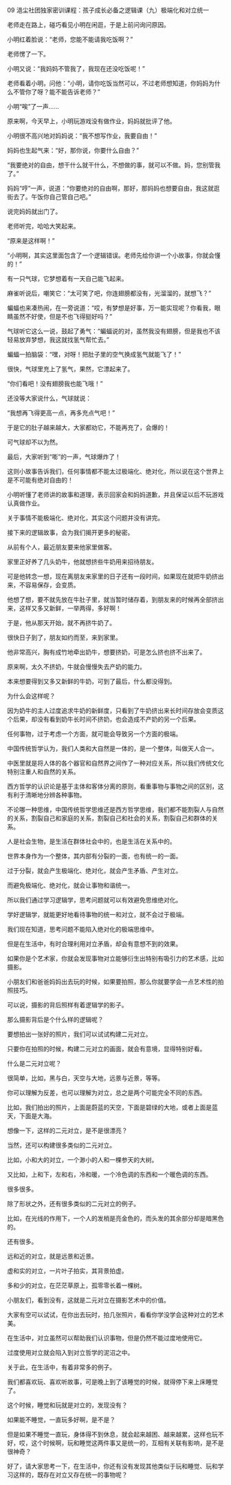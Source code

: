 09 浥尘社团独家密训课程：孩子成长必备之逻辑课（九）极端化和对立统一



老师走在路上，碰巧看见小明在闲逛，于是上前问询问原因。

小明红着脸说：“老师，您能不能请我吃饭啊？”

老师愣了一下。

小明又说：“我妈妈不管我了，我现在还没吃饭呢！”

老师看着小明，问他：“小明，请你吃饭当然可以，不过老师想知道，你妈妈为什么不管你了呀？能不能告诉老师？”

小明“唉”了一声……



原来啊，今天早上，小明玩游戏没有做作业，妈妈就批评了他。

小明很不高兴地对妈妈说：“我不想写作业，我要自由！”

妈妈也生起气来：“好，那你说，你要什么自由？”

“我要绝对的自由，想干什么就干什么，不想做的事，就可以不做。妈，您别管我了。”

妈妈“哼”一声，说道：“你要绝对的自由啊，那好，那妈妈也想要自由，我这就逛街去了。午饭你自己管自己吧。”

说完妈妈就出门了。



老师听完，哈哈大笑起来。

“原来是这样啊！”

“小明啊，其实这里面包含了一个逻辑错误。老师先给你讲一个小故事，你就会懂的！”



有一只气球，它梦想着有一天自己能飞起来。

麻雀听说后，嘲笑它：“太可笑了吧，你连翅膀都没有，光溜溜的，就想飞？”

蝙蝠也来凑热闹，在一旁说道：“哎，有梦想是好事，万一能实现呢？你看我，眼睛虽然不好使，但是不也飞得挺好吗？”

气球听它这么一说，鼓起了勇气：“蝙蝠说的对，虽然我没有翅膀，但是我也不该轻易放弃梦想，我这就找氢气帮忙去。”

蝙蝠一拍脑袋：“嘿，对呀！把肚子里的空气换成氢气就能飞了！”



很快，气球里充上了氢气，果然，它漂起来了。

“你们看吧！没有翅膀我也能飞哦！”

还没等大家说什么，气球就说：

“我想再飞得更高一点，再多充点气吧！”

于是它的肚子越来越大，大家都劝它，不能再充了，会爆的！

可气球却不以为然。

最后，大家听到“嘭”的一声，气球爆炸了！



这则小故事告诉我们，任何事情都不能太过极端化、绝对化，所以说在这个世界上是不可能有绝对自由的！

小明听懂了老师讲的故事和道理，表示回家会和妈妈道歉，并且保证以后不玩游戏认真做作业。



关于事情不能极端化、绝对化，其实这个问题并没有讲完。

接下来的逻辑故事，会为我们揭开更多的秘密。



从前有个人，最近朋友要来他家里做客。

家里正好养了几头奶牛，他就想挤些牛奶用来招待朋友。

可是他转念一想，现在离朋友来家里的日子还有一段时间，如果现在就把牛奶挤出来，不容易保存，会变质。

他想了想，要不就先放在牛肚子里，就当暂时储存着，到朋友来的时候再全部挤出来，这样又多又新鲜，一举两得，多好啊！

于是，他从那天开始，就不再挤牛奶了。

很快日子到了，朋友如约而至，来到家里。

他非常高兴，胸有成竹地牵出奶牛，想要挤奶，可是怎么挤也挤不出来了。



原来啊，太久不挤奶，牛就会慢慢失去产奶的能力。

本来想要得到又多又新鲜的牛奶，可到了最后，什么都没得到。

为什么会这样呢？

因为奶牛的主人过度追求牛奶的新鲜度，只看到了牛奶挤出来长时间存放会变质这个后果，却没有看到奶牛长时间不挤奶，也会造成不产奶的另一个后果。

任何事物，过于考虑一个方面，就可能会导致另一个方面的极端。



中国传统哲学认为，我们人类和大自然是一体的，是一个整体，叫做天人合一。

中医里就是将人体的各个器官和自然界之间作了一种对应关系，所以我们传统文化特别注重人和自然的关系。

西方哲学的认识论是基于主体和客体分离的原则，看重事物与事物之间的区别，这有利于清晰地分辨各种事物。

不论哪一种思维，中国传统哲学思维还是西方哲学思维，我们都不能割裂人与自然的关系，割裂自己和家庭的关系，割裂自己和社会的关系，割裂自己和群体的关系。

人是社会生物，是生活在群体社会中的，也是生活在关系中的。

世界本身作为一个整体，其内部有分裂的一面，也有统一的一面。

过于分裂，就会产生极端化、绝对化，就会产生矛盾、产生对立。

而避免极端化、绝对化，就会让事物和谐统一。

所以我们通过学习逻辑学，思考问题就可以有效避免思维绝对化。

学好逻辑学，就能更好地看待事物的统一和对立，就不会过于极端。



我们现在知道，思考问题不能陷入绝对化的极端思维中。

但是在生活中，有时合理利用对立矛盾，却会有意想不到的效果。



如果你是个艺术家，你就会发现事物对立能够衍生出特别有吸引力的艺术感，比如摄影。

小朋友们和爸爸妈妈出去玩的时候，如果要拍照，那么你就要学会一点艺术性的拍照技巧。

可以说，摄影的背后照样有着逻辑学的影子。

那么摄影背后是个什么样的逻辑呢？



要想拍出一张好的照片，我们可以试试构建二元对立。

只要你在拍照的时候，构建二元对立的画面，就会有意境，显得特别好看。

什么是二元对立呢？

很简单，比如，黑与白，天空与大地，远景与近景，等等。

你可以理解为反差，也可以理解为对立，总之是两个可能完全不同的东西。



比如，我们拍出的照片，上面是蔚蓝的天空，下面是碧绿的大地，或者上面是蓝天，下面是大海。

想像一下，这样的二元对立，是不是很漂亮？



当然，还可以构建很多类似的二元对立。

比如，小和大的对立，一个渺小的人和一棵参天的大树。

又比如，上和下，左和右，冷和暖，一个冷色调的东西和一个暖色调的东西。

很多很多。



除了形状之外，还有很多类似的二元对立的例子。

比如，在光线的作用下，一个人的发梢是亮金色的，而头发的其余部分却是暗黑色的。

还有很多。

远和近的对立，就是远景和近景。

虚和实的对立，一片叶子拍实，其背景拍虚。

多和少的对立，在茫茫草原上，孤零零长着一棵树。



小朋友们，看到没有，这就是二元对立在摄影艺术中的价值。

大家有空可以试试，在你出去玩时，拍几张照片，看看你学没学会这种对立的艺术美。



在生活中，对立虽然可以帮助我们认识事物，但是仍然不能过度地使用它。

过度使用对立就会陷入到对立哲学的泥沼之中。

关于此，在生活中，有着非常多的例子。



我们都喜欢玩、喜欢听故事，可是晚上到了该睡觉的时候，就得停下来上床睡觉了。

这个时候，睡觉和玩就是对立的，发现没有？

如果能不睡觉，一直玩多好啊，是不是？

但是如果不睡觉一直玩，身体得不到休息，就会起来越困、越来越累，这样也玩不好，哎，这个时候啊，玩和睡觉这两件事又是统一的，互相有关联有影响，是不是很神奇？

好了，请大家思考一下，在生活中，你还有没有发现其他类似于玩和睡觉、玩和学习这样的，既存在对立又存在统一的事物呢？




